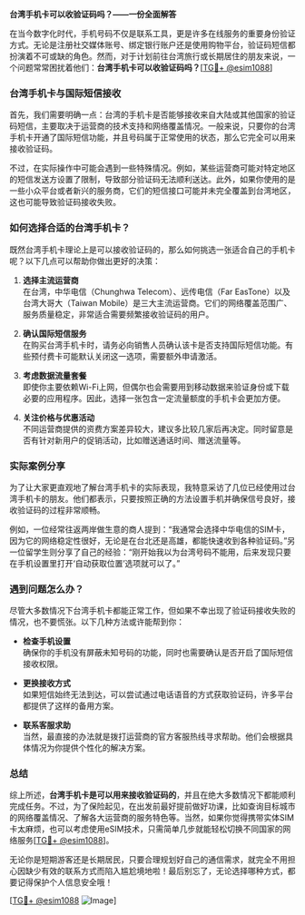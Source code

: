 **台湾手机卡可以收验证码吗？——一份全面解答**

在当今数字化时代，手机号码不仅是联系工具，更是许多在线服务的重要身份验证方式。无论是注册社交媒体账号、绑定银行账户还是使用购物平台，验证码短信都扮演着不可或缺的角色。然而，对于计划前往台湾旅行或长期居住的朋友来说，一个问题常常困扰着他们：**台湾手机卡可以收验证码吗？**[[TG💪+ @esim1088](https://t.me/s/esim1088)]

### 台湾手机卡与国际短信接收

首先，我们需要明确一点：台湾的手机卡是否能够接收来自大陆或其他国家的验证码短信，主要取决于运营商的技术支持和网络覆盖情况。一般来说，只要你的台湾手机卡开通了国际短信功能，并且号码属于正常使用的状态，那么它完全可以用来接收验证码。

不过，在实际操作中可能会遇到一些特殊情况。例如，某些运营商可能对特定地区的短信发送方设置了限制，导致部分验证码无法顺利送达。此外，如果你使用的是一些小众平台或者新兴的服务商，它们的短信接口可能并未完全覆盖到台湾地区，这也可能导致验证码接收失败。

### 如何选择合适的台湾手机卡？

既然台湾手机卡理论上是可以接收验证码的，那么如何挑选一张适合自己的手机卡呢？以下几点可以帮助你做出更好的决策：

1. **选择主流运营商**  
   在台湾，中华电信（Chunghwa Telecom）、远传电信（Far EasTone）以及台湾大哥大（Taiwan Mobile）是三大主流运营商。它们的网络覆盖范围广、服务质量稳定，非常适合需要频繁接收验证码的用户。

2. **确认国际短信服务**  
   在购买台湾手机卡时，请务必向销售人员确认该卡是否支持国际短信功能。有些预付费卡可能默认关闭这一选项，需要额外申请激活。

3. **考虑数据流量套餐**  
   即使你主要依赖Wi-Fi上网，但偶尔也会需要用到移动数据来验证身份或下载必要的应用程序。因此，选择一张包含一定流量额度的手机卡会更加方便。

4. **关注价格与优惠活动**  
   不同运营商提供的资费方案差异较大，建议多比较几家后再决定。同时留意是否有针对新用户的促销活动，比如赠送通话时间、赠送流量等。

### 实际案例分享

为了让大家更直观地了解台湾手机卡的实际表现，我特意采访了几位已经使用过台湾手机卡的朋友。他们都表示，只要按照正确的方法设置手机并确保信号良好，接收验证码的过程非常顺畅。

例如，一位经常往返两岸做生意的商人提到：“我通常会选择中华电信的SIM卡，因为它的网络稳定性很好，无论是在台北还是高雄，都能快速收到各种验证码。”另一位留学生则分享了自己的经验：“刚开始我以为台湾号码不能用，后来发现只要在手机设置里打开‘自动获取位置’选项就可以了。”

### 遇到问题怎么办？

尽管大多数情况下台湾手机卡都能正常工作，但如果不幸出现了验证码接收失败的情况，也不要慌张。以下几种方法或许能帮到你：

- **检查手机设置**  
  确保你的手机没有屏蔽未知号码的功能，同时也需要确认是否开启了国际短信接收权限。

- **更换接收方式**  
  如果短信始终无法到达，可以尝试通过电话语音的方式获取验证码，许多平台都提供了这样的备用方案。

- **联系客服求助**  
  当然，最直接的办法就是拨打运营商的官方客服热线寻求帮助。他们会根据具体情况为你提供个性化的解决方案。

### 总结

综上所述，**台湾手机卡是可以用来接收验证码的**，并且在绝大多数情况下都能顺利完成任务。不过，为了保险起见，在出发前最好提前做好功课，比如查询目标城市的网络覆盖情况、了解各大运营商的服务特色等。当然，如果你觉得携带实体SIM卡太麻烦，也可以考虑使用eSIM技术，只需简单几步就能轻松切换不同国家的网络服务[[TG💪+ @esim1088](https://t.me/s/esim1088)]。

无论你是短期游客还是长期居民，只要合理规划好自己的通信需求，就完全不用担心因缺少有效的联系方式而陷入尴尬境地啦！最后别忘了，无论选择哪种方式，都要记得保护个人信息安全哦！

[[TG💪+ @esim1088](https://t.me/s/esim1088) ![Image](https://i.postimg.cc/4NQfJmqS/Snipaste-2025-05-13-00-14-12.png)]